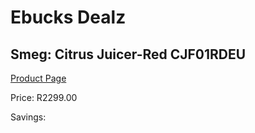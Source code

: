 
# Ebucks Dealz
## Smeg: Citrus Juicer-Red CJF01RDEU
[Product Page](https://www.ebucks.com/web/shop/productSelected.do?prodId=1197889683&catId=1196428103)

Price: R2299.00

Savings: 


	
